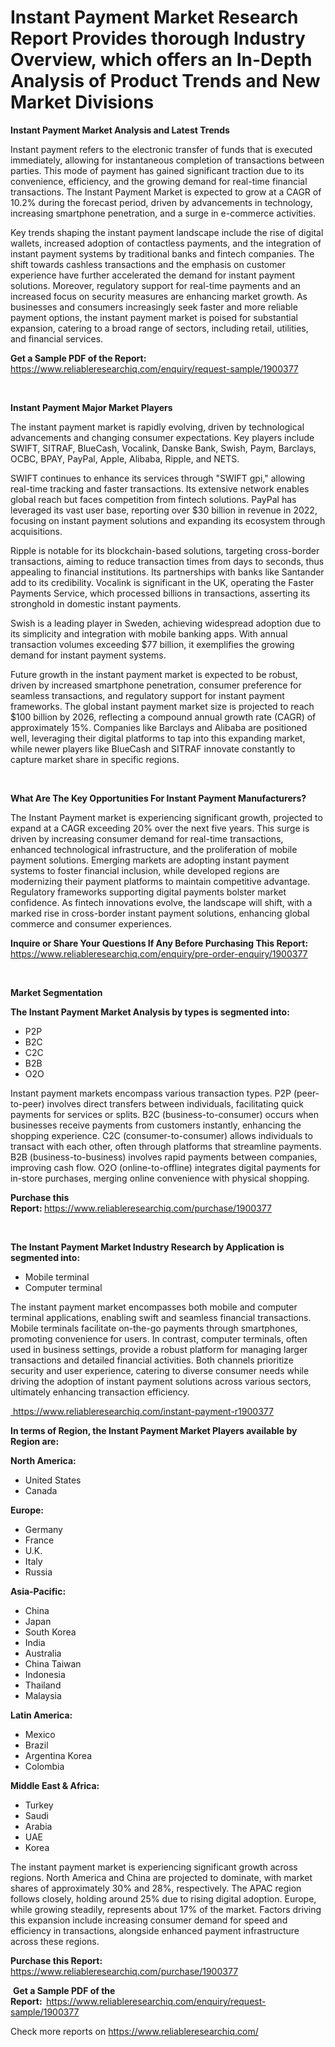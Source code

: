<p><h1>Instant Payment Market Research Report Provides thorough Industry Overview, which offers an In-Depth Analysis of Product Trends and New Market Divisions</h1></p><p><strong>Instant Payment Market Analysis and Latest Trends</strong></p>
<p><p>Instant payment refers to the electronic transfer of funds that is executed immediately, allowing for instantaneous completion of transactions between parties. This mode of payment has gained significant traction due to its convenience, efficiency, and the growing demand for real-time financial transactions. The Instant Payment Market is expected to grow at a CAGR of 10.2% during the forecast period, driven by advancements in technology, increasing smartphone penetration, and a surge in e-commerce activities.</p><p>Key trends shaping the instant payment landscape include the rise of digital wallets, increased adoption of contactless payments, and the integration of instant payment systems by traditional banks and fintech companies. The shift towards cashless transactions and the emphasis on customer experience have further accelerated the demand for instant payment solutions. Moreover, regulatory support for real-time payments and an increased focus on security measures are enhancing market growth. As businesses and consumers increasingly seek faster and more reliable payment options, the instant payment market is poised for substantial expansion, catering to a broad range of sectors, including retail, utilities, and financial services.</p></p>
<p><strong>Get a Sample PDF of the Report:&nbsp;</strong> <a href="https://www.reliableresearchiq.com/enquiry/request-sample/1900377?utm_campaign=3282&utm_medium=2&utm_source=Github&utm_content=ia&utm_term=11032025&utm_id=instant-payment">https://www.reliableresearchiq.com/enquiry/request-sample/1900377</a></p>
<p>&nbsp;</p>
<p><strong>Instant Payment Major Market Players</strong></p>
<p><p>The instant payment market is rapidly evolving, driven by technological advancements and changing consumer expectations. Key players include SWIFT, SITRAF, BlueCash, Vocalink, Danske Bank, Swish, Paym, Barclays, OCBC, BPAY, PayPal, Apple, Alibaba, Ripple, and NETS.</p><p>SWIFT continues to enhance its services through "SWIFT gpi," allowing real-time tracking and faster transactions. Its extensive network enables global reach but faces competition from fintech solutions. PayPal has leveraged its vast user base, reporting over $30 billion in revenue in 2022, focusing on instant payment solutions and expanding its ecosystem through acquisitions.</p><p>Ripple is notable for its blockchain-based solutions, targeting cross-border transactions, aiming to reduce transaction times from days to seconds, thus appealing to financial institutions. Its partnerships with banks like Santander add to its credibility. Vocalink is significant in the UK, operating the Faster Payments Service, which processed billions in transactions, asserting its stronghold in domestic instant payments.</p><p>Swish is a leading player in Sweden, achieving widespread adoption due to its simplicity and integration with mobile banking apps. With annual transaction volumes exceeding $77 billion, it exemplifies the growing demand for instant payment systems.</p><p>Future growth in the instant payment market is expected to be robust, driven by increased smartphone penetration, consumer preference for seamless transactions, and regulatory support for instant payment frameworks. The global instant payment market size is projected to reach $100 billion by 2026, reflecting a compound annual growth rate (CAGR) of approximately 15%. Companies like Barclays and Alibaba are positioned well, leveraging their digital platforms to tap into this expanding market, while newer players like BlueCash and SITRAF innovate constantly to capture market share in specific regions.</p></p>
<p>&nbsp;</p>
<p><strong>What Are The Key Opportunities For Instant Payment Manufacturers?</strong></p>
<p><p>The Instant Payment market is experiencing significant growth, projected to expand at a CAGR exceeding 20% over the next five years. This surge is driven by increasing consumer demand for real-time transactions, enhanced technological infrastructure, and the proliferation of mobile payment solutions. Emerging markets are adopting instant payment systems to foster financial inclusion, while developed regions are modernizing their payment platforms to maintain competitive advantage. Regulatory frameworks supporting digital payments bolster market confidence. As fintech innovations evolve, the landscape will shift, with a marked rise in cross-border instant payment solutions, enhancing global commerce and consumer experiences.</p></p>
<p><strong>Inquire or Share Your Questions If Any Before Purchasing This Report:</strong> <a href="https://www.reliableresearchiq.com/enquiry/pre-order-enquiry/1900377?utm_campaign=3282&utm_medium=2&utm_source=Github&utm_content=ia&utm_term=11032025&utm_id=instant-payment">https://www.reliableresearchiq.com/enquiry/pre-order-enquiry/1900377</a></p>
<p>&nbsp;</p>
<p><strong>Market Segmentation</strong></p>
<p><strong>The Instant Payment Market Analysis by types is segmented into:</strong></p>
<p><ul><li>P2P</li><li>B2C</li><li>C2C</li><li>B2B</li><li>O2O</li></ul></p>
<p><p>Instant payment markets encompass various transaction types. P2P (peer-to-peer) involves direct transfers between individuals, facilitating quick payments for services or splits. B2C (business-to-consumer) occurs when businesses receive payments from customers instantly, enhancing the shopping experience. C2C (consumer-to-consumer) allows individuals to transact with each other, often through platforms that streamline payments. B2B (business-to-business) involves rapid payments between companies, improving cash flow. O2O (online-to-offline) integrates digital payments for in-store purchases, merging online convenience with physical shopping.</p></p>
<p><strong>Purchase this Report:&nbsp;</strong><a href="https://www.reliableresearchiq.com/purchase/1900377?utm_campaign=3282&utm_medium=2&utm_source=Github&utm_content=ia&utm_term=11032025&utm_id=instant-payment">https://www.reliableresearchiq.com/purchase/1900377</a></p>
<p>&nbsp;</p>
<p><strong>The Instant Payment Market Industry Research by Application is segmented into:</strong></p>
<p><ul><li>Mobile terminal</li><li>Computer terminal</li></ul></p>
<p><p>The instant payment market encompasses both mobile and computer terminal applications, enabling swift and seamless financial transactions. Mobile terminals facilitate on-the-go payments through smartphones, promoting convenience for users. In contrast, computer terminals, often used in business settings, provide a robust platform for managing larger transactions and detailed financial activities. Both channels prioritize security and user experience, catering to diverse consumer needs while driving the adoption of instant payment solutions across various sectors, ultimately enhancing transaction efficiency.</p></p>
<p><a href="https://www.reliableresearchiq.com/instant-payment-r1900377?utm_campaign=3282&utm_medium=2&utm_source=Github&utm_content=ia&utm_term=11032025&utm_id=instant-payment">&nbsp;https://www.reliableresearchiq.com/instant-payment-r1900377</a></p>
<p><strong>In terms of Region, the Instant Payment Market Players available by Region are:</strong></p>
<p>
    <p> <strong> North America: </strong>
        <ul>
            <li>United States</li>
            <li>Canada</li>
        </ul>
        </p> 
    <p> <strong> Europe: </strong>
        <ul>
            <li>Germany</li>
            <li>France</li>
            <li>U.K.</li>
            <li>Italy</li>
            <li>Russia</li>
        </ul>
        </p> 
    <p> <strong> Asia-Pacific: </strong>
        <ul>
            <li>China</li>
            <li>Japan</li>
            <li>South Korea</li>
            <li>India</li>
            <li>Australia</li>
            <li>China Taiwan</li>
            <li>Indonesia</li>
            <li>Thailand</li>
            <li>Malaysia</li>
        </ul>
        </p> 
    <p> <strong> Latin America: </strong>
        <ul>
            <li>Mexico</li>
            <li>Brazil</li>
            <li>Argentina Korea</li>
            <li>Colombia</li>
        </ul>
        </p> 
    <p> <strong> Middle East & Africa: </strong>
        <ul>
            <li>Turkey</li>
            <li>Saudi</li>
            <li>Arabia</li>
            <li>UAE</li>
            <li>Korea</li>
        </ul>
    </p>
    </p>
<p><p>The instant payment market is experiencing significant growth across regions. North America and China are projected to dominate, with market shares of approximately 30% and 28%, respectively. The APAC region follows closely, holding around 25% due to rising digital adoption. Europe, while growing steadily, represents about 17% of the market. Factors driving this expansion include increasing consumer demand for speed and efficiency in transactions, alongside enhanced payment infrastructure across these regions.</p></p>
<p><strong>Purchase this Report: </strong><a href="https://www.reliableresearchiq.com/purchase/1900377?utm_campaign=3282&utm_medium=2&utm_source=Github&utm_content=ia&utm_term=11032025&utm_id=instant-payment">https://www.reliableresearchiq.com/purchase/1900377</a></p>
<p>&nbsp;<strong>Get a Sample PDF of the Report:&nbsp;&nbsp;</strong><a href="https://www.reliableresearchiq.com/enquiry/request-sample/1900377?utm_campaign=3282&utm_medium=2&utm_source=Github&utm_content=ia&utm_term=11032025&utm_id=instant-payment">https://www.reliableresearchiq.com/enquiry/request-sample/1900377</a></p>
<p><strong></strong></p>
<p>Check more reports on <a href="https://www.reliableresearchiq.com/?utm_campaign=3282&utm_medium=2&utm_source=Github&utm_content=ia&utm_term=11032025&utm_id=instant-payment">https://www.reliableresearchiq.com/</a></p>